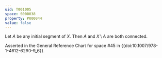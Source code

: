 ```yaml
---
uid: T001005
space: S000038
property: P000044
value: false
---
```


Let $A$ be any initial segment of $X$. Then $A$ and $X \setminus A$ are both connected.

Asserted in the General Reference Chart for space #45 in
{{doi:10.1007/978-1-4612-6290-9_6}}.
